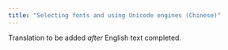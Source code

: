 ```yaml
---
title: "Selecting fonts and using Unicode engines (Chinese)"
---
```

Translation to be added _after_ English text completed.
